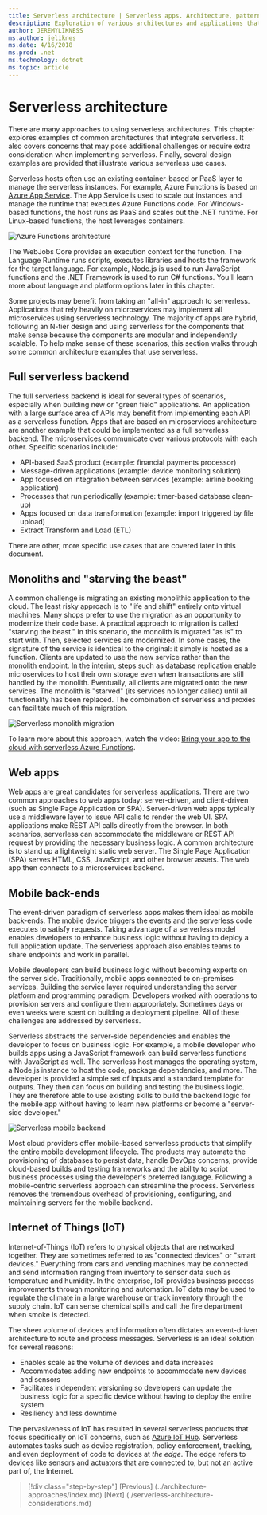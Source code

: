 ```yaml
---
title: Serverless architecture | Serverless apps. Architecture, patterns, and Azure implementation.
description: Exploration of various architectures and applications that are supported by serverless architectures, including web apps, mobile, and the Internet of Things.
author: JEREMYLIKNESS
ms.author: jeliknes
ms.date: 4/16/2018
ms.prod: .net
ms.technology: dotnet
ms.topic: article
---
```

# Serverless architecture

There are many approaches to using serverless architectures. This chapter explores examples of common architectures that integrate serverless. It also covers concerns that may pose additional challenges or require extra consideration when implementing serverless. Finally, several design examples are provided that illustrate various serverless use cases.

Serverless hosts often use an existing container-based or PaaS layer to manage the serverless instances. For example, Azure Functions is based on [Azure App Service](/azure/app-service/). The App Service is used to scale out instances and manage the runtime that executes Azure Functions code. For Windows-based functions, the host runs as PaaS and scales out the .NET runtime. For Linux-based functions, the host leverages containers.

![Azure Functions architecture](./media/azure-functions-architecture.png)

The WebJobs Core provides an execution context for the function. The Language Runtime runs scripts, executes libraries and hosts the framework for the target language. For example, Node.js is used to run JavaScript functions and the .NET Framework is used to run C# functions. You'll learn more about language and platform options later in this chapter.

Some projects may benefit from taking an "all-in" approach to serverless. Applications that rely heavily on microservices may implement all microservices using serverless technology. The majority of apps are hybrid, following an N-tier design and using serverless for the components that make sense because the components are modular and independently scalable. To help make sense of these scenarios, this section walks through some common architecture examples that use serverless.

## Full serverless backend

The full serverless backend is ideal for several types of scenarios, especially when building new or "green field" applications. An application with a large surface area of APIs may benefit from implementing each API as a serverless function. Apps that are based on microservices architecture are another example that could be implemented as a full serverless backend. The microservices communicate over various protocols with each other. Specific scenarios include:

* API-based SaaS product (example: financial payments processor)
* Message-driven applications (example: device monitoring solution)
* App focused on integration between services (example: airline booking application)
* Processes that run periodically (example: timer-based database clean-up)
* Apps focused on data transformation (example: import triggered by file upload)
* Extract Transform and Load (ETL)

There are other, more specific use cases that are covered later in this document.

## Monoliths and "starving the beast"

A common challenge is migrating an existing monolithic application to the cloud. The least risky approach is to "life and shift" entirely onto virtual machines. Many shops prefer to use the migration as an opportunity to modernize their code base. A practical approach to migration is called "starving the beast." In this scenario, the monolith is migrated "as is" to start with. Then, selected services are modernized. In some cases, the signature of the service is identical to the original: it simply is hosted as a function. Clients are updated to use the new service rather than the monolith endpoint. In the interim, steps such as database replication enable microservices to host their own storage even when transactions are still handled by the monolith. Eventually, all clients are migrated onto the new services. The monolith is "starved" (its services no longer called) until all functionality has been replaced. The combination of serverless and proxies can facilitate much of this migration.

![Serverless monolith migration](./media/serverless-monolith-migration.png)

To learn more about this approach, watch the video: [Bring your app to the cloud with serverless Azure Functions](https://channel9.msdn.com/Events/Connect/2017/E102).

## Web apps

Web apps are great candidates for serverless applications. There are two common approaches to web apps today: server-driven, and client-driven (such as Single Page Application or SPA). Server-driven web apps typically use a middleware layer to issue API calls to render the web UI. SPA applications make REST API calls directly from the browser. In both scenarios, serverless can accommodate the middleware or REST API request by providing the necessary business logic. A common architecture is to stand up a lightweight static web server. The Single Page Application (SPA) serves HTML, CSS, JavaScript, and other browser assets. The web app then connects to a microservices backend.

## Mobile back-ends

The event-driven paradigm of serverless apps makes them ideal as mobile back-ends. The mobile device triggers the events and the serverless code executes to satisfy requests. Taking advantage of a serverless model enables developers to enhance business logic without having to deploy a full application update. The serverless approach also enables teams to share endpoints and work in parallel.

Mobile developers can build business logic without becoming experts on the server side. Traditionally, mobile apps connected to on-premises services. Building the service layer required understanding the server platform and programming paradigm. Developers worked with operations to provision servers and configure them appropriately. Sometimes days or even weeks were spent on building a deployment pipeline. All of these challenges are addressed by serverless.

Serverless abstracts the server-side dependencies and enables the developer to focus on business logic. For example, a mobile developer who builds apps using a JavaScript framework can build serverless functions with JavaScript as well. The serverless host manages the operating system, a Node.js instance to host the code, package dependencies, and more. The developer is provided a simple set of inputs and a standard template for outputs. They then can focus on building and testing the business logic. They are therefore able to use existing skills to build the backend logic for the mobile app without having to learn new platforms or become a "server-side developer."

![Serverless mobile backend](./media/serverless-mobile-backend.png)

Most cloud providers offer mobile-based serverless products that simplify the entire mobile development lifecycle. The products may automate the provisioning of databases to persist data, handle DevOps concerns, provide cloud-based builds and testing frameworks and the ability to script business processes using the developer's preferred language. Following a mobile-centric serverless approach can streamline the process. Serverless removes the tremendous overhead of provisioning, configuring, and maintaining servers for the mobile backend.

## Internet of Things (IoT)

Internet-of-Things (IoT) refers to physical objects that are networked together. They are sometimes referred to as "connected devices" or "smart devices." Everything from cars and vending machines may be connected and send information ranging from inventory to sensor data such as temperature and humidity. In the enterprise, IoT provides business process improvements through monitoring and automation. IoT data may be used to regulate the climate in a large warehouse or track inventory through the supply chain. IoT can sense chemical spills and call the fire department when smoke is detected.

The sheer volume of devices and information often dictates an event-driven architecture to route and process messages. Serverless is an ideal solution for several reasons:

* Enables scale as the volume of devices and data increases
* Accommodates adding new endpoints to accommodate new devices and sensors
* Facilitates independent versioning so developers can update the business logic for a specific device without having to deploy the entire system
* Resiliency and less downtime

The pervasiveness of IoT has resulted in several serverless products that focus specifically on IoT concerns, such as [Azure IoT Hub](/azure/iot-hub). Serverless automates tasks such as device registration, policy enforcement, tracking, and even deployment of code to devices at *the edge*. The edge refers to devices like sensors and actuators that are connected to, but not an active part of, the Internet.

>[!div class="step-by-step"]
[Previous] (../architecture-approaches/index.md)
[Next] (./serverless-architecture-considerations.md)
